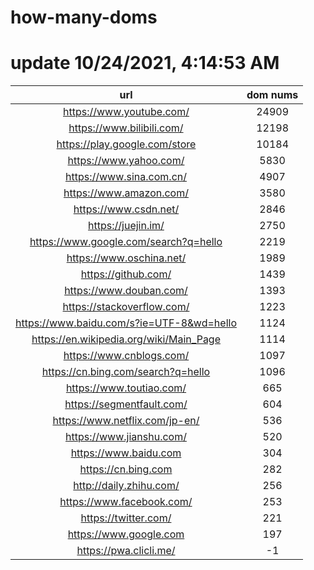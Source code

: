 # how-many-doms

# update 10/24/2021, 4:14:53 AM

url | dom nums
:-: | :-:
https://www.youtube.com/ | 24909
https://www.bilibili.com/ | 12198
https://play.google.com/store | 10184
https://www.yahoo.com/ | 5830
https://www.sina.com.cn/ | 4907
https://www.amazon.com/ | 3580
https://www.csdn.net/ | 2846
https://juejin.im/ | 2750
https://www.google.com/search?q=hello | 2219
https://www.oschina.net/ | 1989
https://github.com/ | 1439
https://www.douban.com/ | 1393
https://stackoverflow.com/ | 1223
https://www.baidu.com/s?ie=UTF-8&wd=hello | 1124
https://en.wikipedia.org/wiki/Main_Page | 1114
https://www.cnblogs.com/ | 1097
https://cn.bing.com/search?q=hello | 1096
https://www.toutiao.com/ | 665
https://segmentfault.com/ | 604
https://www.netflix.com/jp-en/ | 536
https://www.jianshu.com/ | 520
https://www.baidu.com | 304
https://cn.bing.com | 282
http://daily.zhihu.com/ | 256
https://www.facebook.com/ | 253
https://twitter.com/ | 221
https://www.google.com | 197
https://pwa.clicli.me/ | -1

